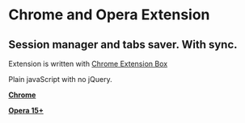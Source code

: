 Chrome and Opera Extension
==========================

Session manager and tabs saver. With sync.
------------------------------------------

Extension is written with [Chrome Extension Box](https://github.com/onikienko/chrome-extensions-box)

Plain javaScript with no jQuery.

**[Chrome](https://chrome.google.com/webstore/detail/tabhamster/mkfjjmjmnplabnplceaekkjcmdddokee)**

**[Opera 15+](https://addons.opera.com/ru/extensions/details/tabhamster/?display=ru)**
